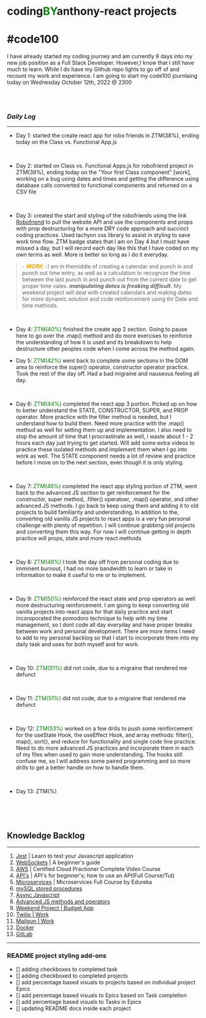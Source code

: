 # coding<span style="color: green">**BY**</span>anthony-react projects
# **#code100**
<p>I have already started my coding journey and am currently 9 days into my new job position as a Full Stack Developer. However,I know that I still have much to learn. While I do have my Github repo lights to go off of and recount my work and experience. I am going to start my code100 journlaing today on Wednesday October 12th, 2022 @ 2300</p>

<br>
<br>

### *Daily Log*
---
- Day 1: started the create react app for robo friends in ZTM(38%), ending today on the Class vs. Functional App.js

<br>

- Day 2: started on Class vs. Functional Apps.js for robofriend project in ZTM(39%), ending today on the "Your first Class component" [work], working on a bug using dates and times and getting the difference using database calls converted to functional components and returned on a CSV file

<br>

- Day 3: created the start and styling of the robofriends using the link [Robofriend](https://robohash.org/) to pull the website API and use the components and props with prop destructuring for a more DRY code approach and succinct coding practices. Used tachyon css library to assist in styling to save work time flow. ZTM badge states that I am on Day 4 but I must have missed a day, but I will record each day like this that I have coded on my own terms as well. More is better so long as I do it everyday.
<blockquote>
    - <em style="color: orange"><strong>WORK</strong></em> : I am in themiddle of creating a calendar and punch in and punch out time entry, as well as a calculation to recognize the time between the last punch in and punch out from the current date to get proper time vales. <em><strong>manipulating dates is freaking difficult</strong></em>. My weekend project will deal with created calendars and making dates for more dynamic solution and code reinforcement using thr Date and time methods.
</blockquote>

<br>

- Day 4: <span style="color: green">ZTM(40%)</span> finished the create app 2 section. Going to pause here to go over the .map() method and do more exercises to reinforce the understanding of how it is used and its breakdown to help destructure other peoples code when I come across the method again.

- Day 5: <span style="color: green">ZTM(42%)</span> went back to complete some sections in the DOM area to reinforce the super() operator, constructor operator practice. Took the rest of the day off. Had a bad migraine and nauseous feeling all day.

<br>

- Day 6: <span style="color: green">ZTM(44%)</span> completed the react app 3 portion. Picked up on how to better understand the STATE, CONSTRUCTOR, SUPER, and PROP operator. More practice with the filter method is needed, but I understand how to build them. Need more practice with the .map() method as well for setting them up and implementation. I also need to stop the amount of time that I procrastinate as well, i waste about 1 - 2 hours each day just trying to get started. Will add some extra videos to practice these isolated methods and implement them when I go into work as well. The STATE component needs a lot of review and practice before I move on to the next section, even though it is only styling.

<br>

- Day 7: <span style="color: green">ZTM(46%)</span> completed the react app styling portion of ZTM, went back to the advanced JS section to get reinforcement for the constructor, super method, .filter() operatoer, .map() operator, and other advanced JS methods. I go back to keep using them and adding it to old projects to build familiarity and understanding. In addition to the, converting old vanilla JS projects to react apps is a very fun personal challenge with plenty of repetition. I will continue grabbing old projects and converting them this way. For now I will continue getting in depth practice will props, state and more react methods

<br>

- Day 8: <span style="color: green">ZTM(46%)</span> I took the day off from personal coding due to imminent burnout, I had no more bandwidth to learn or take in information to make it useful to me or to implement.

<br>

- Day 9: <span style="color: green">ZTM(50%)</span> reinforced the react state and prop operators as well more destructuring reinforcement. I am going to keep converting old vanilla projects into react apps for that daily practice and start incoroporated the pomodoro technique to help with my time management, so I dont code all day everyday and have proper breaks between work and personal development. There are more items I need to add to my personal backlog so that I start to incorporate them into my daily task and uses for both myself and for work.

<br>

- Day 10: <span style="color: green">ZTM(51%)</span> did not code, due to a migraine that rendered me defunct

<br>

- Day 11: <span style="color: green">ZTM(51%)</span> did not code, due to a migraine that rendered me defunct

<br>

- Day 12: <span style="color: green">ZTM(53%)</span> worked on a few drills to push some reinforcement for the useState Hook, the useEffect Hook, and array methods: filter(), map(), sort(), and reduce for functionality and single code line practice. Need to do more advanced JS practices and incorporate them in each of my files when used to gain more understanding. The hooks still confuse me, so I will address some paired programming and so more drills to get a better handle on how to handle them.

<br>

- Day 13: ZTM(%)

<br>
<br>
<br>

## **Knowledge Backlog**

---

1. [Jest](https://www.youtube.com/watch?v=ajiAl5UNzBU&list=PLKBmYB72-EUh5w_qHFOJBiuVesSzRj_4R&index=2) | Learn to test your Javascript application
2. [WebSockets](https://www.youtube.com/watch?v=8ARodQ4Wlf4&list=PLKBmYB72-EUh5w_qHFOJBiuVesSzRj_4R&index=13) | A beginner's guide
3. [AWS](https://www.youtube.com/watch?v=-FtcnssIpzQ&list=PLKBmYB72-EUh5w_qHFOJBiuVesSzRj_4R&index=23) | Certified Cloud Practioner Complete Video Course
4. [API's](https://www.youtube.com/watch?v=GZvSYJDk-us&list=PLKBmYB72-EUh5w_qHFOJBiuVesSzRj_4R&index=25) | API's for beginner's; how to use an API(Full Course/Tut)
5. [Microservices](https://www.youtube.com/watch?v=tuJqH3AV0e8&list=PLKBmYB72-EUh5w_qHFOJBiuVesSzRj_4R&index=36&t=26s) | Microservices Full Course by Edureka
6. [mySQL stored procedures](https://www.youtube.com/watch?v=yLR1w4tZ36I&list=PLKBmYB72-EUh5w_qHFOJBiuVesSzRj_4R&index=15&t=1s)
7. [Async Javascript](https://www.youtube.com/watch?v=PoRJizFvM7s&list=PLKBmYB72-EUh5w_qHFOJBiuVesSzRj_4R&index=4)
8. [Advanced JS methods and operators](https://www.youtube.com/watch?v=rRgD1yVwIvE&list=PLKBmYB72-EUh5w_qHFOJBiuVesSzRj_4R&index=6)
9. [Weekend Project | Budget App](https://www.youtube.com/watch?v=fDffQYs2WB0&list=PLKBmYB72-EUh5w_qHFOJBiuVesSzRj_4R&index=3)
10. [Twilio | Work](https://www.youtube.com/watch?v=4jUMqutYmyE&list=PLKBmYB72-EUh5w_qHFOJBiuVesSzRj_4R&index=28)
11. [Mailgun | Work](https://www.youtube.com/watch?v=p4sGlrrWzj4&list=PLKBmYB72-EUh5w_qHFOJBiuVesSzRj_4R&index=29)
12. [Docker](https://www.youtube.com/watch?v=fqMOX6JJhGo)
13. [GitLab](https://www.youtube.com/watch?v=PGyhBwLyK2U)

---

### **README project styling add-ons**
- [] adding checkboxes to completed task
- [] adding checkboxed to completed projects
- [] add percentage based visuals to projects based on individual project Epics
- [] add percentage based visuals to Epics based on Task completion
- [] add percentage based visuals to Tasks in Epics
- [] updating README docs inside each project
